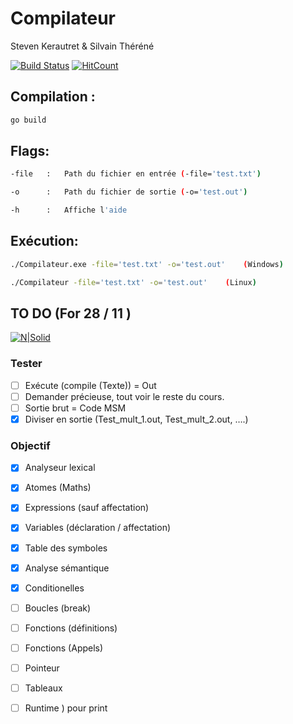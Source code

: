 ﻿# Compilateur

Steven Kerautret & Silvain Théréné

[![Build Status](https://travis-ci.org/StevenK8/Compilateur.png?branch=master)](https://travis-ci.org/StevenK8/Compilateur)
[![HitCount](http://hits.dwyl.com/StevenK8/Compilateur.svg)](http://hits.dwyl.com/StevenK8/Compilateur)

## Compilation :

```sh
go build
```

## Flags:

```sh
-file   :   Path du fichier en entrée (-file='test.txt')

-o      :   Path du fichier de sortie (-o='test.out')

-h      :   Affiche l'aide
```


## Exécution:

```sh
./Compilateur.exe -file='test.txt' -o='test.out'    (Windows)
```

```sh
./Compilateur -file='test.txt' -o='test.out'    (Linux)
```

## TO DO (For 28 / 11 )

[![N|Solid](https://cdn.discordapp.com/attachments/711219342985134090/779660615543029790/unknown.png)]()

### Tester 
* [ ] Exécute (compile (Texte)) = Out
* [ ] Demander précieuse, tout voir le reste du cours.
* [ ] Sortie brut = Code MSM
* [X] Diviser en sortie (Test_mult_1.out, Test_mult_2.out, ….)

### Objectif
* [x] Analyseur lexical
* [x] Atomes (Maths)
* [x] Expressions (sauf affectation)
* [x] Variables (déclaration / affectation)
* [x] Table des symboles
* [x] Analyse sémantique
* [x] Conditionelles
* [ ] Boucles (break)
* [ ] Fonctions (définitions)
* [ ] Fonctions (Appels)

* [ ] Pointeur
* [ ] Tableaux
* [ ] Runtime ) pour print
